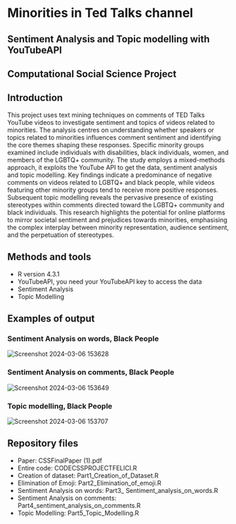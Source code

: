 # Minorities in Ted Talks channel 

## Sentiment Analysis and Topic modelling with YouTubeAPI 

## Computational Social Science Project

## Introduction 
This project uses text mining techniques on comments of TED Talks YouTube videos to investigate sentiment and topics of videos related to minorities. The analysis centres on understanding whether speakers or topics related to minorities influences comment sentiment and identifying the core themes shaping these responses. Specific minority groups examined include individuals with disabilities, black individuals, women, and members of the LGBTQ+ community. The study employs a mixed-methods approach, it exploits the YouTube API to get the data, sentiment analysis and topic modelling. Key findings indicate a predominance of negative comments on videos related to LGBTQ+ and black people, while videos featuring other minority groups tend to receive more positive responses. Subsequent topic modelling reveals the pervasive presence of existing stereotypes within comments directed toward the LGBTQ+ community and black individuals. This research highlights the potential for online platforms to mirror societal sentiment and prejudices towards minorities, emphasising the complex interplay between minority representation, audience sentiment, and the perpetuation of stereotypes.


## Methods and tools
* R version 4.3.1 
* YouTubeAPI, you need your YouTubeAPI key to access the data
* Sentiment Analysis
* Topic Modelling 

## Examples of output 


### Sentiment Analysis on words, Black People
![Screenshot 2024-03-06 153628](https://github.com/bene1f/Computational-Social-Science-24-/assets/161606717/d1d20159-81da-4228-ad37-4efa3528d1ef)





### Sentiment Analysis on comments, Black People
![Screenshot 2024-03-06 153649](https://github.com/bene1f/Computational-Social-Science-24-/assets/161606717/d75b7ad9-5836-40d2-9aef-1a40c93d0efa)







### Topic modelling, Black People
![Screenshot 2024-03-06 153707](https://github.com/bene1f/Computational-Social-Science-24-/assets/161606717/509a1c99-6e42-4ba4-930b-d1469e2dbe86)


## Repository files
* Paper: CSSFinalPaper (1).pdf
* Entire code: CODECSSPROJECTFELICI.R
* Creation of dataset: Part1_Creation_of_Dataset.R
* Elimination of Emoji: Part2_Elimination_of_emoji.R
* Sentiment Analysis on words: Part3_ Sentiment_analysis_on_words.R
* Sentiment Analysis on comments: Part4_sentiment_analysis_on_comments.R
* Topic Modelling: Part5_Topic_Modelling.R

